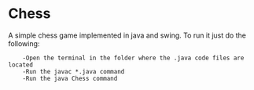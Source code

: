 # Chess
A simple chess game implemented in java and swing.
To run it just do the following:

        -Open the terminal in the folder where the .java code files are located
        -Run the javac *.java command
        -Run the java Chess command
